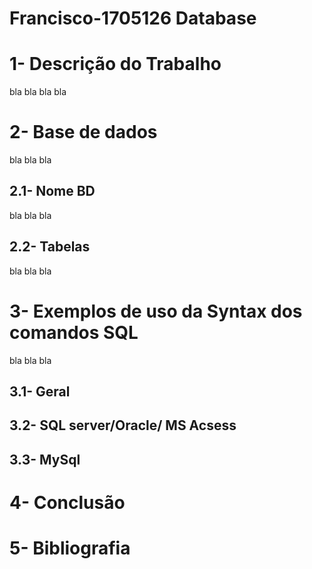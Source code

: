 # Francisco-1705126 Database
# 1- Descrição do Trabalho

bla bla bla bla

# 2- Base de dados
bla bla bla
## 2.1- Nome BD
bla bla bla
## 2.2- Tabelas
bla bla bla
# 3- Exemplos de uso da Syntax dos comandos SQL
bla bla bla
## 3.1- Geral

## 3.2- SQL server/Oracle/ MS Acsess

## 3.3- MySql

# 4- Conclusão

# 5- Bibliografia
